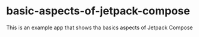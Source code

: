 # basic-aspects-of-jetpack-compose
This is an example app that shows tha basics aspects of Jetpack Compose
